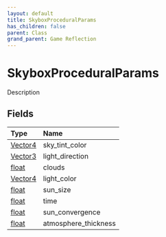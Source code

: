 ```yaml
---
layout: default
title: SkyboxProceduralParams
has_children: false
parent: Class
grand_parent: Game Reflection
---
```

# SkyboxProceduralParams
Description 

## Fields

| Type | Name |
|:----------|:--------------|
| [Vector4](/riftbreaker-wiki/docs/game-reflection/classes/vector4/) | sky_tint_color |
| [Vector3](/riftbreaker-wiki/docs/game-reflection/classes/vector3/) | light_direction |
| [float](/riftbreaker-wiki/docs/game-reflection/components/float/) | clouds |
| [Vector4](/riftbreaker-wiki/docs/game-reflection/classes/vector4/) | light_color |
| [float](/riftbreaker-wiki/docs/game-reflection/components/float/) | sun_size |
| [float](/riftbreaker-wiki/docs/game-reflection/components/float/) | time |
| [float](/riftbreaker-wiki/docs/game-reflection/components/float/) | sun_convergence |
| [float](/riftbreaker-wiki/docs/game-reflection/components/float/) | atmosphere_thickness |

